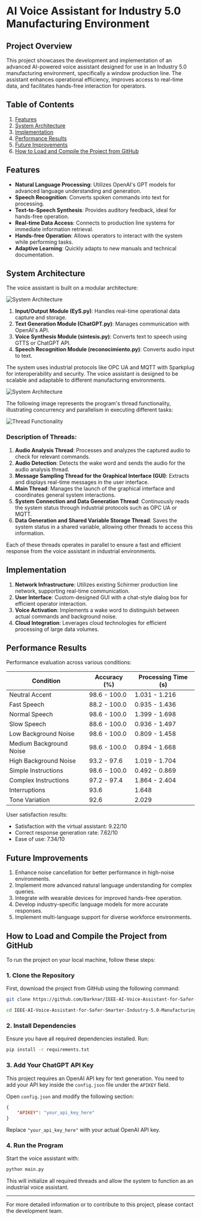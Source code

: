 # AI Voice Assistant for Industry 5.0 Manufacturing Environment

## Project Overview

This project showcases the development and implementation of an advanced AI-powered voice assistant designed for use in an Industry 5.0 manufacturing environment, specifically a window production line. The assistant enhances operational efficiency, improves access to real-time data, and facilitates hands-free interaction for operators.

## Table of Contents

1. [Features](#features)
2. [System Architecture](#system-architecture)
3. [Implementation](#implementation)
4. [Performance Results](#performance-results)
5. [Future Improvements](#future-improvements)
6. [How to Load and Compile the Project from GitHub](#How-to-Load-and-Compile-the-Project-from-GitHub)

## Features

- **Natural Language Processing**: Utilizes OpenAI's GPT models for advanced language understanding and generation.
- **Speech Recognition**: Converts spoken commands into text for processing.
- **Text-to-Speech Synthesis**: Provides auditory feedback, ideal for hands-free operation.
- **Real-time Data Access**: Connects to production line systems for immediate information retrieval.
- **Hands-free Operation**: Allows operators to interact with the system while performing tasks.
- **Adaptive Learning**: Quickly adapts to new manuals and technical documentation.

## System Architecture

The voice assistant is built on a modular architecture:

![System Architecture](img/RelacionModulos.png)

1. **Input/Output Module (EyS.py)**: Handles real-time operational data capture and storage.
2. **Text Generation Module (ChatGPT.py)**: Manages communication with OpenAI's API.
3. **Voice Synthesis Module (sintesis.py)**: Converts text to speech using GTTS or ChatGPT API.
4. **Speech Recognition Module (reconocimiento.py)**: Converts audio input to text.

The system uses industrial protocols like OPC UA and MQTT with Sparkplug for interoperability and security. The voice assistant is designed to be scalable and adaptable to different manufacturing environments.

![System Architecture](img/Programa.png)

The following image represents the program's thread functionality, illustrating concurrency and parallelism in executing different tasks:

![Thread Functionality](img/Hilos.png)

### Description of Threads:

1. **Audio Analysis Thread**: Processes and analyzes the captured audio to check for relevant commands.
2. **Audio Detection**: Detects the wake word and sends the audio for the audio analysis thread.
3. **Message Sampling Thread for the Graphical Interface (GUI)**: Extracts and displays real-time messages in the user interface.
4. **Main Thread**: Manages the launch of the graphical interface and coordinates general system interactions.
5. **System Connection and Data Generation Thread**: Continuously reads the system status through industrial protocols such as OPC UA or MQTT.
6. **Data Generation and Shared Variable Storage Thread**: Saves the system status in a shared variable, allowing other threads to access this information.

Each of these threads operates in parallel to ensure a fast and efficient response from the voice assistant in industrial environments.

## Implementation

1. **Network Infrastructure**: Utilizes existing Schirmer production line network, supporting real-time communication.
2. **User Interface**: Custom-designed GUI with a chat-style dialog box for efficient operator interaction.
3. **Voice Activation**: Implements a wake word to distinguish between actual commands and background noise.
4. **Cloud Integration**: Leverages cloud technologies for efficient processing of large data volumes.

## Performance Results

Performance evaluation across various conditions:

| Condition | Accuracy (%) | Processing Time (s) |
|-----------|--------------|---------------------|
| Neutral Accent | 98.6 - 100.0 | 1.031 - 1.216 |
| Fast Speech | 88.2 - 100.0 | 0.935 - 1.436 |
| Normal Speech | 98.6 - 100.0 | 1.399 - 1.698 |
| Slow Speech | 88.6 - 100.0 | 0.936 - 1.497 |
| Low Background Noise | 98.6 - 100.0 | 0.809 - 1.458 |
| Medium Background Noise | 98.6 - 100.0 | 0.894 - 1.668 |
| High Background Noise | 93.2 - 97.6 | 1.019 - 1.704 |
| Simple Instructions | 98.6 - 100.0 | 0.492 - 0.869 |
| Complex Instructions | 97.2 - 97.4 | 1.864 - 2.404 |
| Interruptions | 93.6 | 1.648 |
| Tone Variation | 92.6 | 2.029 |

User satisfaction results:
- Satisfaction with the virtual assistant: 9.22/10
- Correct response generation rate: 7.62/10
- Ease of use: 7.34/10

## Future Improvements

1. Enhance noise cancellation for better performance in high-noise environments.
2. Implement more advanced natural language understanding for complex queries.
3. Integrate with wearable devices for improved hands-free operation.
4. Develop industry-specific language models for more accurate responses.
5. Implement multi-language support for diverse workforce environments.

## How to Load and Compile the Project from GitHub

To run the project on your local machine, follow these steps:

### 1. Clone the Repository
First, download the project from GitHub using the following command:

```bash
git clone https://github.com/Darknar/IEEE-AI-Voice-Assistant-for-Safer-Smarter-Industry-5.0-Manufacturing.git

cd IEEE-AI-Voice-Assistant-for-Safer-Smarter-Industry-5.0-Manufacturing
```

### 2. Install Dependencies
Ensure you have all required dependencies installed. Run:

```bash
pip install -r requirements.txt
```

### 3. Add Your ChatGPT API Key
This project requires an OpenAI API key for text generation. You need to add your API key inside the `config.json` file under the `APIKEY` field.

Open `config.json` and modify the following section:

```json
{
    "APIKEY": "your_api_key_here"
}
```

Replace `"your_api_key_here"` with your actual OpenAI API key.

### 4. Run the Program
Start the voice assistant with:

```bash
python main.py
```

This will initialize all required threads and allow the system to function as an industrial voice assistant.

---


For more detailed information or to contribute to this project, please contact the development team.
